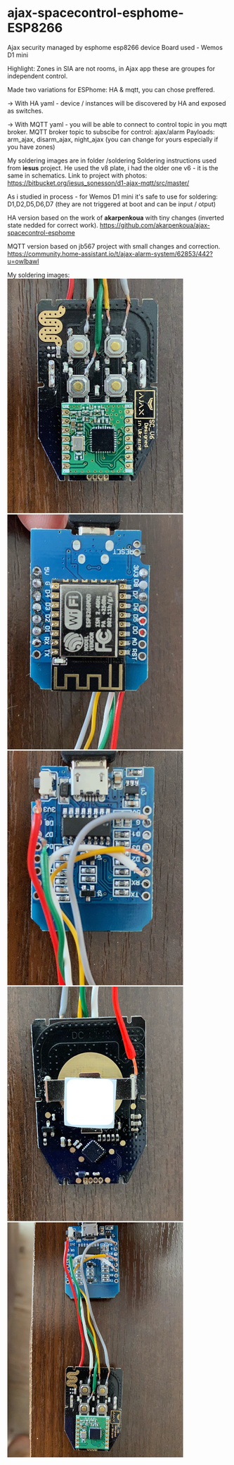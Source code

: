 # ajax-spacecontrol-esphome-ESP8266
Ajax security managed by esphome esp8266 device
Board used - Wemos D1 mini

Highlight: Zones in SIA are not rooms, in Ajax app these are groupes for independent control.

Made two variations for ESPhome: HA & mqtt, you can chose preffered.

-> With HA yaml - device / instances will be discovered by HA and exposed as switches.

-> With MQTT yaml - you will be able to connect to control topic in you mqtt broker.
MQTT broker topic to subscibe for control: ajax/alarm
Payloads: arm_ajax, disarm_ajax, night_ajax (you can change for yours especially if you have zones)

My soldering images are in folder /soldering
Soldering instructions used from **iesus** project.
He used the v8 plate, i had the older one v6 - it is the same in schematics.
Link to project with photos:
https://bitbucket.org/iesus_sonesson/d1-ajax-mqtt/src/master/

As i studied in process - for Wemos D1 mini it's safe to use for soldering: D1,D2,D5,D6,D7
(they are not triggered at boot and can be input / otput)

HA version based on the work of **akarpenkoua** with tiny changes (inverted state nedded for correct work).
https://github.com/akarpenkoua/ajax-spacecontrol-esphome

MQTT version based on jb567 project with small changes and correction.
https://community.home-assistant.io/t/ajax-alarm-system/62853/442?u=owlbawl

My soldering images:
<img src="/soldering/1.jpeg" width="400"/>
<img src="/soldering/2.jpeg" width="400"/>
<img src="/soldering/3.jpeg" width="400"/>
<img src="/soldering/4.jpeg" width="400"/>
<img src="/soldering/5.jpeg" width="400"/>
